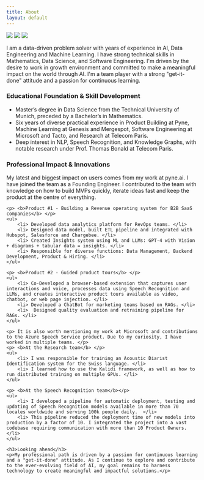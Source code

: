 ```yaml
---
title: About
layout: default
---
```


<div class="row content-row">
<div class="col-12 col-sm-4">
    <img src="{{ site.baseurl }}/images/bio.jpg">
    <img src="{{ site.baseurl }}/images/bio.jpg">
    <img src="{{ site.baseurl }}/images/bio.jpg">
</div>
<div class="col-12 col-sm-8">
    <p>I am a data-driven problem solver with years of experience in AI, Data Engineering and Machine Learning. I have strong technical skills in Mathematics, Data Science, and Software Engineering. I'm driven by the desire to work in growth environment and committed to make a meaningful impact on the world through AI. I'm a team player with a strong "get-it-done" attitude and a passion for continuous learning.</p>
    <h3>Educational Foundation & Skill Development</h3>
    <ul>
        <li>Master’s degree in Data Science from the Technical University of Munich, preceded by a Bachelor’s in Mathematics.</li>
        <li>Six years of diverse practical experience in Product Building at Pyne, Machine Learning at Genesis and Mergespot, Software Engineering at Microsoft and Tacto, and Research at Telecom Paris.</li>
        <li>Deep interest in NLP, Speech Recognition, and Knowledge Graphs, with notable research under Prof. Thomas Bonald at Telecom Paris.</li>
    </ul>
    <h3>Professional Impact & Innovations</h3>
    <p>My latest and biggest impact on users comes from my work at pyne.ai. I have joined the team as a Founding Engineer. I contributed to the team with knowledge on how to build MVPs quickly, 
    iterate ideas fast and keep the product at the centre of everything.</p>
    
    <p> <b>Product #1 - Building a Revenue operating system for B2B SaaS companies</b> </p>
    <ul>
        <li> Developed data analytics platform for RevOps teams. </li>
        <li> Designed data model, built ETL pipeline and integrated with Hubspot, Salesforce and Chargebee. </li>
        <li> Created Insights system using ML and LLMs: GPT-4 with Vision + diagrams + tabular data = insights. </li>
        <li> Responsible for diverse functions: Data Management, Backend Development, Product & Hiring. </li>
    </ul>

    <p> <b>Product #2 - Guided product tours</b> </p>
    <ul>
        <li> Co-Developed a browser-based extension that captures user interactions and voice, processes data using Speech Recognition and LLMs, and creates interactive product tours available as video, chatbot, or web page injection. </li>
        <li> Developed a ChatBot for marketing teams based on RAGs. </li>
        <li>  Designed quality evaluation and retraining pipeline for RAGs. </li>
    </ul>
    
    <p> It is also worth mentioning my work at Microsoft and contributions to the Azure Speech Service product. Due to my curiosity, I have worked in multiple teams. </p>
    <p> <b>At the Research team</b> </p>
    <ul>
        <li> I was responsible for training an Acoustic Diarist Identification system for the Swiss language. </li>
        <li> I learned how to use the Kalidi framework, as well as how to run distributed training on multiple GPUs. </li>
    </ul>

    <p> <b>At the Speech Recognition team</b></p>
    <ul>
        <li> I developed a pipeline for automatic deployment, testing and updating of Speech Recognition models available in more than 70 locales worldwide and serving 100k people daily.  </li>
        <li> This pipeline reduced the deployment time of new models into production by a factor of 10. I integrated the project into a vast codebase requiring communication with more than 10 Product Owners. </li>
    </ul>

    <h3>Looking ahead</h3>
    <p>My professional path is driven by a passion for continuous learning and a "get-it-done" attitude. As I continue to explore and contribute to the ever-evolving field of AI, my goal remains to harness technology to create meaningful and impactful solutions.</p>
</div>